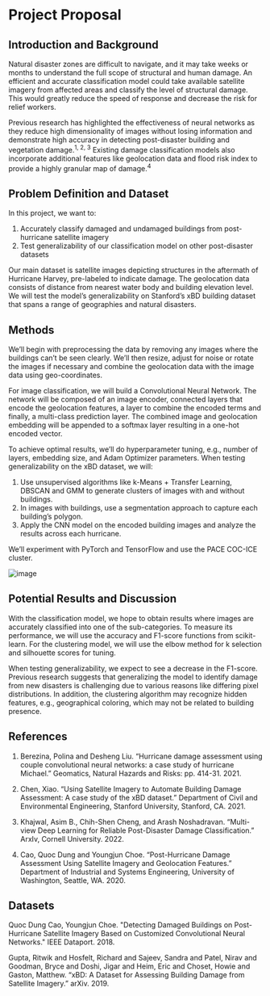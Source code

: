 # Project Proposal

## Introduction and Background
Natural disaster zones are difficult to navigate, and it may take weeks or months to understand the full scope of structural and human damage. An efficient and accurate classification model could take available satellite imagery from affected areas and classify the level of structural damage. This would greatly reduce the speed of response and decrease the risk for relief workers. 

Previous research has highlighted the effectiveness of neural networks as they reduce high dimensionality of images without losing information and demonstrate high accuracy in detecting post-disaster building and vegetation damage.<sup>1, 2, 3</sup> Existing damage classification models also incorporate additional features like geolocation data and flood risk index to provide a highly granular map of damage.<sup>4</sup>

## Problem Definition and Dataset

In this project, we want to:

1.	Accurately classify damaged and undamaged buildings from post-hurricane satellite imagery 
2.	Test generalizability of our classification model on other post-disaster datasets

Our main dataset is satellite images depicting structures in the aftermath of Hurricane Harvey, pre-labeled to indicate damage. The geolocation data consists of distance from nearest water body and building elevation level. We will test the model’s generalizability on Stanford’s xBD building dataset that spans a range of geographies and natural disasters.

## Methods

We’ll begin with preprocessing the data by removing any images where the buildings can’t be seen clearly. We’ll then resize, adjust for noise or rotate the images if necessary and combine the geolocation data with the image data using geo-coordinates.

For image classification, we will build a Convolutional Neural Network. The network will be composed of an image encoder, connected layers that encode the geolocation features, a layer to combine the encoded terms and finally, a multi-class prediction layer. The combined image and geolocation embedding will be appended to a softmax layer resulting in a one-hot encoded vector.

To achieve optimal results, we’ll do hyperparameter tuning, e.g., number of layers, embedding size, and Adam Optimizer parameters. When testing generalizability on the xBD dataset, we will:
1. Use unsupervised algorithms like k-Means + Transfer Learning, DBSCAN and GMM to generate clusters of images with and without buildings. 
2. In images with buildings, use a segmentation approach to capture each building’s polygon.
3. Apply the CNN model on the encoded building images and analyze the results across each hurricane.

We’ll experiment with PyTorch and TensorFlow and use the PACE COC-ICE cluster.

![image](https://user-images.githubusercontent.com/95386379/219880890-f71051e4-094b-46a7-afb5-b80021993729.png)

## Potential Results and Discussion

With the classification model, we hope to obtain results where images are accurately classified into one of the sub-categories. To measure its performance, we will use the accuracy and F1-score functions from scikit-learn. For the clustering model, we will use the elbow method for k selection and silhouette scores for tuning.

When testing generalizability, we expect to see a decrease in the F1-score. Previous research suggests that generalizing the model to identify damage from new disasters is challenging due to various reasons like differing pixel distributions. In addition, the clustering algorithm may recognize hidden features, e.g., geographical coloring, which may not be related to building presence.

## References
1. Berezina, Polina and Desheng Liu. “Hurricane damage assessment using couple convolutional neural networks: a case study of hurricane Michael.” Geomatics, Natural Hazards and Risks: pp. 414-31. 2021.

2. Chen, Xiao. “Using Satellite Imagery to Automate Building Damage Assessment: A case study of the xBD dataset.” Department of Civil and Environmental Engineering, Stanford University, Stanford, CA. 2021.

3. Khajwal, Asim B., Chih-Shen Cheng, and Arash Noshadravan. “Multi-view Deep Learning for Reliable Post-Disaster Damage Classification.” ArxIv, Cornell University. 2022.

4. Cao, Quoc Dung and Youngjun Choe. “Post-Hurricane Damage Assessment Using Satellite Imagery and Geolocation Features.” Department of Industrial and Systems Engineering, University of Washington, Seattle, WA. 2020.


## Datasets

Quoc Dung Cao, Youngjun Choe. "Detecting Damaged Buildings on Post-Hurricane Satellite Imagery Based on Customized Convolutional Neural Networks." IEEE Dataport. 2018.

Gupta, Ritwik and Hosfelt, Richard and Sajeev, Sandra and Patel, Nirav and Goodman, Bryce and Doshi, Jigar and Heim, Eric and Choset, Howie and Gaston, Matthew. “xBD: 
A Dataset for Assessing Building Damage from Satellite Imagery.” arXiv. 2019.

